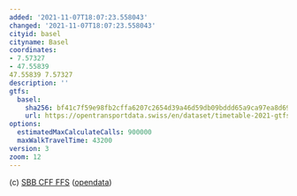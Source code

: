 ```yaml
---
added: '2021-11-07T18:07:23.558043'
changed: '2021-11-07T18:07:23.558043'
cityid: basel
cityname: Basel
coordinates:
- 7.57327
- 47.55839
47.55839 7.57327
description: ''
gtfs:
  basel:
    sha256: bf41c7f59e98fb2cffa6207c2654d39a46d59db09bddd65a9ca97ea8d69391cb
    url: https://opentransportdata.swiss/en/dataset/timetable-2021-gtfs2020/permalink
options:
  estimatedMaxCalculateCalls: 900000
  maxWalkTravelTime: 43200
version: 3
zoom: 12
---
```


(c) [SBB CFF FFS](https://www.sbb.ch/)
([opendata](https://opentransportdata.swiss/))
